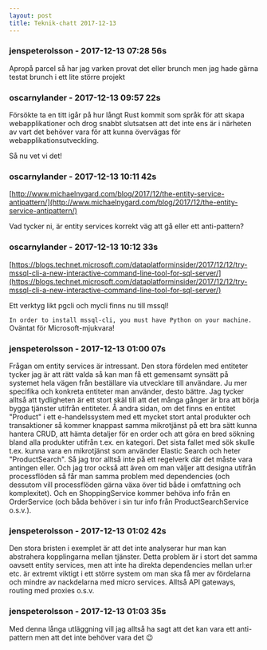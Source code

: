```yaml
---
layout: post
title: Teknik-chatt 2017-12-13
---
```

### jenspeterolsson - 2017-12-13 07:28 56s
Apropå parcel så har jag varken provat det eller brunch men jag hade gärna testat brunch i ett lite större projekt
### oscarnylander - 2017-12-13 09:57 22s
Försökte ta en titt igår på hur långt Rust kommit som språk för att skapa webapplikationer och drog snabbt slutsatsen att det inte ens är i närheten av vart det behöver vara för att kunna övervägas för webapplikationsutveckling.

Så nu vet vi det!
### oscarnylander - 2017-12-13 10:11 42s
[http://www.michaelnygard.com/blog/2017/12/the-entity-service-antipattern/](http://www.michaelnygard.com/blog/2017/12/the-entity-service-antipattern/)

Vad tycker ni, är entity services korrekt väg att gå eller ett anti-pattern?
### oscarnylander - 2017-12-13 10:12 33s
[https://blogs.technet.microsoft.com/dataplatforminsider/2017/12/12/try-mssql-cli-a-new-interactive-command-line-tool-for-sql-server/](https://blogs.technet.microsoft.com/dataplatforminsider/2017/12/12/try-mssql-cli-a-new-interactive-command-line-tool-for-sql-server/)

Ett verktyg likt pgcli och mycli finns nu till mssql!

`In order to install mssql-cli, you must have Python on your machine.` Oväntat för Microsoft-mjukvara!
### jenspeterolsson - 2017-12-13 01:00 07s
Frågan om entity services är intressant. Den stora fördelen med entiteter tycker jag är att rätt valda så kan man få ett gemensamt synsätt på systemet hela vägen från beställare via utvecklare till användare. Ju mer specifika och konkreta entiteter man använder, desto bättre. Jag tycker alltså att tydligheten är ett stort skäl till att det många gånger är bra att börja bygga tjänster utifrån entiteter. Å andra sidan, om det finns en entitet "Product" i ett e-handelssystem med ett mycket stort antal produkter och transaktioner så kommer knappast samma mikrotjänst på ett bra sätt kunna hantera CRUD, att hämta detaljer för en order och att göra en bred sökning bland alla produkter utifrån t.ex. en kategori. Det sista fallet med sök skulle t.ex. kunna vara en mikrotjänst som använder Elastic Search och heter "ProductSearch".  Så jag tror alltså inte på ett regelverk där det måste vara antingen eller. Och jag tror också att även om man väljer att designa utifrån processflöden så får man samma problem med dependencies (och dessutom vill processflöden gärna växa över tid både i omfattning och komplexitet). Och en ShoppingService kommer behöva info från en OrderService (och båda behöver i sin tur info från ProductSearchService o.s.v.).
### jenspeterolsson - 2017-12-13 01:02 42s
Den stora bristen i exemplet är att det inte analyserar hur man kan abstrahera kopplingarna mellan tjänster. Detta problem är i stort det samma oavsett entity services, men att inte ha direkta dependencies mellan url:er etc. är extremt viktigt i ett större system om man ska få mer av fördelarna och mindre av nackdelarna med micro services. Alltså API gateways, routing med proxies o.s.v.
### jenspeterolsson - 2017-12-13 01:03 35s
Med denna långa utläggning vill jag alltså ha sagt att det kan vara ett anti-pattern men att det inte behöver vara det :wink:
